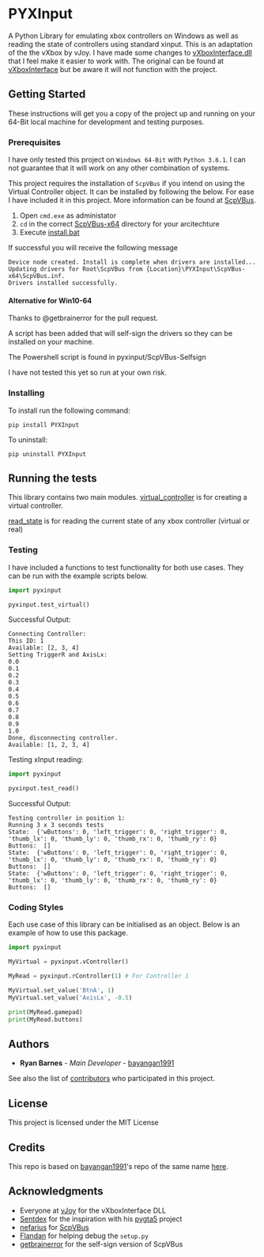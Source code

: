# PYXInput

A Python Library for emulating xbox controllers on Windows as well as reading the state of controllers using standard xinput. This is an adaptation of the the vXbox by vJoy. I have made some changes to [vXboxInterface.dll](https://github.com/bayangan1991/vXboxInterface) that I feel make it easier to work with. The original can be found at [vXboxInterface](http://vjoystick.sourceforge.net/site/index.php/vxbox) but be aware it will not function with the project.

## Getting Started

These instructions will get you a copy of the project up and running on your 64-Bit local machine for development and testing purposes.

### Prerequisites

I have only tested this project on `Windows 64-Bit` with `Python 3.6.1`. I can not guarantee that it will work on any other combination of systems.

This project requires the installation of `ScpVBus` if you intend on using the Virtual Controller object. It can be installed by following the below. For ease I have included it in this project. More information can be found at [ScpVBus](https://github.com/nefarius/ScpVBus).


1. Open `cmd.exe` as administator
2. `cd` in the correct [ScpVBus-x64](/pyxinput/ScpVBus-x64) directory for your arcitechture
3. Execute [install.bat](/pyxinput/ScpVBus-x64/install.bat)

If successful you will receive the following message

```
Device node created. Install is complete when drivers are installed...
Updating drivers for Root\ScpVBus from {Location}\PYXInput\ScpVBus-x64\ScpVBus.inf.
Drivers installed successfully.
```

#### Alternative for Win10-64

Thanks to @getbrainerror for the pull request.

A script has been added that will self-sign the drivers so they can be installed on your machine.

The Powershell script is found in pyxinput/ScpVBus-Selfsign

I have not tested this yet so run at your own risk.

### Installing

To install run the following command:

```
pip install PYXInput
```

To uninstall:

```
pip uninstall PYXInput
```

## Running the tests

This library contains two main modules. [virtual_controller](/pyxinput/virtual_controller.py) is for creating a virtual controller.

[read_state](/pyxinput//read_state.py) is for reading the current state of any xbox controller (virtual or real)

### Testing

I have included a functions to test functionality for both use cases. They can be run with the example scripts below.

```python
import pyxinput

pyxinput.test_virtual()
```

Successful Output:
```
Connecting Controller:
This ID: 1
Available: [2, 3, 4]
Setting TriggerR and AxisLx:
0.0
0.1
0.2
0.3
0.4
0.5
0.6
0.7
0.8
0.9
1.0
Done, disconnecting controller.
Available: [1, 2, 3, 4]
```

Testing xInput reading:
```python
import pyxinput

pyxinput.test_read()
```

Successful Output:
```
Testing controller in position 1:
Running 3 x 3 seconds tests
State:  {'wButtons': 0, 'left_trigger': 0, 'right_trigger': 0, 'thumb_lx': 0, 'thumb_ly': 0, 'thumb_rx': 0, 'thumb_ry': 0}
Buttons:  []
State:  {'wButtons': 0, 'left_trigger': 0, 'right_trigger': 0, 'thumb_lx': 0, 'thumb_ly': 0, 'thumb_rx': 0, 'thumb_ry': 0}
Buttons:  []
State:  {'wButtons': 0, 'left_trigger': 0, 'right_trigger': 0, 'thumb_lx': 0, 'thumb_ly': 0, 'thumb_rx': 0, 'thumb_ry': 0}
Buttons:  []
```

### Coding Styles

Each use case of this library can be initialised as an object. Below is an example of how to use this package.

```python
import pyxinput

MyVirtual = pyxinput.vController()

MyRead = pyxinput.rController(1) # For Controller 1

MyVirtual.set_value('BtnA', 1)
MyVirtual.set_value('AxisLx', -0.5)

print(MyRead.gamepad)
print(MyRead.buttons)
```

## Authors

* **Ryan Barnes** - *Main Developer* - [bayangan1991](https://github.com/bayangan1991)

See also the list of [contributors](https://github.com/bayangan1991/PYXInput/graphs/contributors) who participated in this project.

## License

This project is licensed under the MIT License

## Credits
This repo is based on [bayangan1991](https://github.com/bayangan1991)'s repo of the same name [here](https://github.com/bayangan1991/PYXInput).

## Acknowledgments

* Everyone at [vJoy](http://vjoystick.sourceforge.net/site/) for the vXboxInterface DLL
* [Sentdex](https://github.com/Sentdex) for the inspiration with his [pygta5](https://github.com/Sentdex/pygta5) project
* [nefarius](https://github.com/nefarius) for [ScpVBus](https://github.com/nefarius/ScpVBus)
* [Flandan](https://github.com/flandan) for helping debug the `setup.py`
* [getbrainerror](https://github.com/getbrainerror) for the self-sign version of ScpVBus

